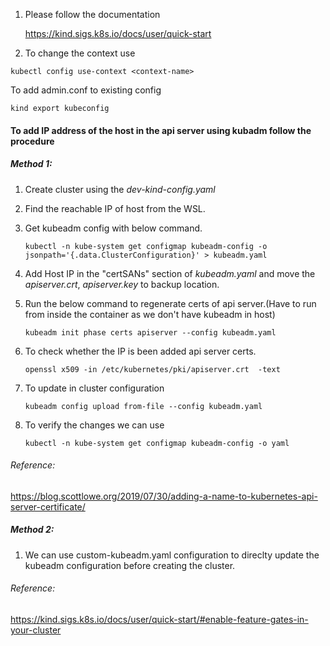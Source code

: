 
1. Please follow the documentation

   https://kind.sigs.k8s.io/docs/user/quick-start
2. To change the context use

```kubectl config use-context <context-name>```



To add admin.conf to existing config

```kind export kubeconfig```


#### To add IP address of the host in the api server using kubadm follow the procedure
##### Method 1:
1. Create cluster using the *dev-kind-config.yaml*
2. Find the reachable IP of host from the WSL.
3. Get kubeadm config with below command.
   
   ```kubectl -n kube-system get configmap kubeadm-config -o jsonpath='{.data.ClusterConfiguration}' > kubeadm.yaml```
4. Add Host IP in the "certSANs" section of *kubeadm.yaml* and move the *apiserver.crt*, *apiserver.key* to backup location.
5. Run the below command to regenerate certs of api server.(Have to run from inside the container as we don't have kubeadm in host)
   
   ```kubeadm init phase certs apiserver --config kubeadm.yaml```
6. To check whether the IP is been added api server certs.
   
   ```openssl x509 -in /etc/kubernetes/pki/apiserver.crt  -text```
7. To update in cluster configuration
   
   ```kubeadm config upload from-file --config kubeadm.yaml```
8. To verify the changes we can use 
   
   ```kubectl -n kube-system get configmap kubeadm-config -o yaml```

###### Reference: 

https://blog.scottlowe.org/2019/07/30/adding-a-name-to-kubernetes-api-server-certificate/

##### Method 2:
1. We can use custom-kubeadm.yaml configuration to direclty update the kubeadm configuration before creating the cluster.

###### Reference: 

https://kind.sigs.k8s.io/docs/user/quick-start/#enable-feature-gates-in-your-cluster
